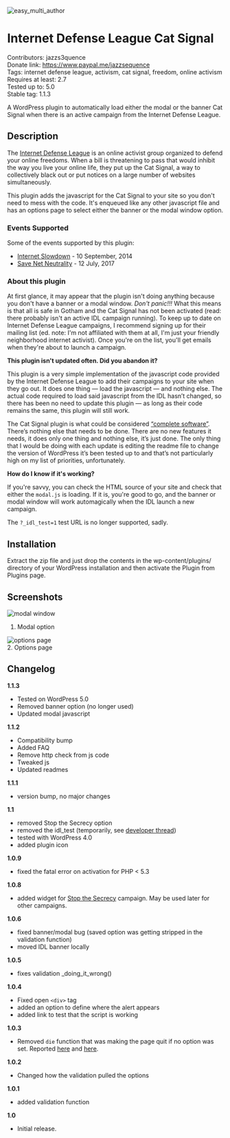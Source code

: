 ![easy_multi_author](http://www.rybacek-consulting.org/wp-content/plugins/easy_multi_author/images/city_bat_signal.png)
# Internet Defense League Cat Signal

Contributors: jazzs3quence  
Donate link: https://www.paypal.me/jazzsequence  
Tags: internet defense league, activism, cat signal, freedom, online activism  
Requires at least: 2.7  
Tested up to: 5.0  
Stable tag: 1.1.3  

A WordPress plugin to automatically load either the modal or the banner Cat Signal when there is an active campaign from the Internet Defense League.

## Description

The [Internet Defense League](https://internetdefenseleague.org) is an online activist group organized to defend your online freedoms. When a bill is threatening to pass that would inhibit the way you live your online life, they put up the Cat Signal, a way to collectively black out or put notices on a large number of websites simultaneously.

This plugin adds the javascript for the Cat Signal to your site so you don't need to mess with the code. It's enqueued like any other javascript file and has an options page to select either the banner or the modal window option.

### Events Supported
Some of the events supported by this plugin:

* [Internet Slowdown](https://www.battleforthenet.com/sept10th/) - 10 September, 2014
* [Save Net Neutrality](https://www.battleforthenet.com/july12/) - 12 July, 2017

### About this plugin

At first glance, it may appear that the plugin isn't doing anything because you don't have a banner or a modal window. *Don't panic!!!* What this means is that all is safe in Gotham and the Cat Signal has not been activated (read: there probably isn't an active IDL campaign running). To keep up to date on Internet Defense League campaigns, I recommend signing up for their mailing list (ed. note: I'm not affiliated with them at all, I'm just your friendly neighborhood internet activist). Once you're on the list, you'll get emails when they're about to launch a campaign.

**This plugin isn't updated often. Did you abandon it?**

This plugin is a very simple implementation of the javascript code provided by the Internet Defense League to add their campaigns to your site when they go out. It does one thing — load the javascript — and nothing else. The actual code required to load said javascript from the IDL hasn’t changed, so there has been no need to update this plugin — as long as their code remains the same, this plugin will still work.

The Cat Signal plugin is what could be considered [“complete software”](https://engineering.hmn.md/how-we-work/philosophy/completion/). There’s nothing else that needs to be done. There are no new features it needs, it does only one thing and nothing else, it’s just done. The only thing that I would be doing with each update is editing the readme file to change the version of WordPress it’s been tested up to and that’s not particularly high on my list of priorities, unfortunately.

**How do I know if it's working?**

If you're savvy, you can check the HTML source of your site and check that either the `modal.js` is loading. If it is, you're good to go, and the banner or modal window will work automagically when the IDL launch a new campaign.

The `?_idl_test=1` test URL is no longer supported, sadly.

## Installation

Extract the zip file and just drop the contents in the wp-content/plugins/ directory of your WordPress installation and then activate the Plugin from Plugins page.

## Screenshots

![modal window](https://github.com/jazzsequence/Cat-Signal/raw/master/screenshot-1.png)  
1. Modal option

![options page](https://raw.github.com/jazzsequence/Cat-Signal/master/screenshot-2.png)  
2. Options page


## Changelog
**1.1.3**  
- Tested on WordPress 5.0  
- Removed banner option (no longer used)  
- Updated modal javascript

**1.1.2**  
- Compatibility bump  
- Added FAQ  
- Remove http check from js code  
- Tweaked js  
- Updated readmes

**1.1.1**  
- version bump, no major changes

**1.1**  
- removed Stop the Secrecy option  
- removed the idl_test (temporarily, see [developer thread](https://groups.google.com/d/msg/internetdefenseleague/7OWDjdEDwJ0/HX1MBpjnbr8J))  
- tested with WordPress 4.0  
- added plugin icon

**1.0.9**  
- fixed the fatal error on activation for PHP < 5.3

**1.0.8**  
- added widget for [Stop the Secrecy](https://openmedia.org/stopthesecrecy/resources) campaign. May be used later for other campaigns.

**1.0.6**  
- fixed banner/modal bug (saved option was getting stripped in the validation function)  
- moved IDL banner locally

**1.0.5**  
- fixes validation _doing_it_wrong()

**1.0.4**  
- Fixed open `<div>` tag  
- added an option to define where the alert appears  
- added link to test that the script is working

**1.0.3**  
- Removed `die` function that was making the page quit if no option was set. Reported [here](http://wordpress.org/support/topic/not-working-on-my-site-3) and [here](http://wordpress.org/support/topic/indexphp-quits-after-wordpress-meta-tag).

**1.0.2**  
- Changed how the validation pulled the options

**1.0.1**  
- added validation function

**1.0**  
- Initial release.

